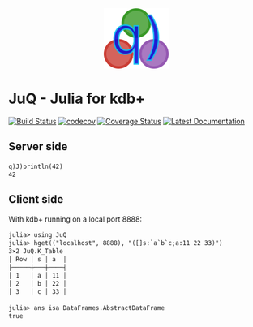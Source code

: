 <a name="logo"/>
<div align="center">
<a ref="https://abalkin.github.io/JuQ.jl/latest">
<img src="docs/src/juq-logo.png" alt="JuQ Logo" width="128.5" height="119"></img>
</a>
</div>

# JuQ - Julia for kdb+
[![Build Status](https://travis-ci.org/abalkin/JuQ.jl.svg?branch=master)](https://travis-ci.org/abalkin/JuQ.jl)
[![codecov](https://codecov.io/gh/abalkin/JuQ.jl/branch/master/graph/badge.svg)](https://codecov.io/gh/abalkin/JuQ.jl)
[![Coverage Status](https://coveralls.io/repos/github/abalkin/JuQ.jl/badge.svg?branch=master)](https://coveralls.io/github/abalkin/JuQ.jl?branch=master)
[![Latest Documentation](https://img.shields.io/badge/docs-latest-blue.svg)](https://abalkin.github.io/JuQ.jl/latest)

## Server side

```
q)J)println(42)
42
```

## Client side

With kdb+ running on a local port 8888:

```
julia> using JuQ
julia> hget(("localhost", 8888), "([]s:`a`b`c;a:11 22 33)")
3×2 JuQ.K_Table
│ Row │ s │ a  │
├─────┼───┼────┤
│ 1   │ a │ 11 │
│ 2   │ b │ 22 │
│ 3   │ c │ 33 │

julia> ans isa DataFrames.AbstractDataFrame
true
```
